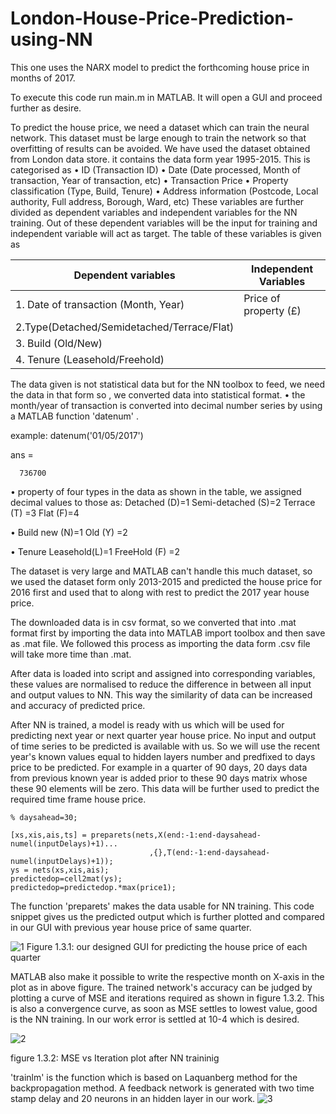 # London-House-Price-Prediction-using-NN
This one uses the NARX model to predict the forthcoming house price in months of 2017.

To execute this code run main.m in MATLAB. It will open a GUI and proceed further as desire.

To predict the house price, we need a dataset which can train the neural network. This dataset must be large enough to train the network so that overfitting of results can be avoided. We have used the dataset obtained from London data store. it contains the data form year 1995-2015. This is categorised as
•	ID (Transaction ID)
•	Date (Date processed, Month of transaction, Year of transaction, etc)
•	Transaction Price
•	Property classification (Type, Build, Tenure)
•	Address information (Postcode, Local authority, Full address, Borough, Ward, etc)
These variables are further divided as dependent variables and independent variables for the NN training. Out of these dependent variables will be the input for training and independent variable will act as target. The table of these variables is given as

|Dependent variables	|Independent Variables|
-----------------------|---------------------
|1. Date of transaction (Month, Year)|Price of property (£)|
|2.Type(Detached/Semidetached/Terrace/Flat)| |
|3. Build (Old/New) | |
|4. Tenure (Leasehold/Freehold)	| |

The data given is not statistical data but for the NN toolbox to feed, we need the data in that form so , we converted data into statistical format. 
•	the month/year of transaction is converted into decimal number series by using a MATLAB function 'datenum' .

example: datenum('01/05/2017')

ans =

      736700
•	property of four types in the data as shown in the table, we assigned decimal values to those as:
	Detached (D)=1
	Semi-detached (S)=2
	Terrace (T) =3
	Flat (F)=4

•	Build
	new (N)=1
	Old (Y) =2

•	Tenure
	Leasehold(L)=1
	FreeHold (F) =2

The dataset is very large and MATLAB can't handle this much dataset, so we used the dataset form only 2013-2015 and predicted the house price for 2016 first and used that to along with rest to predict the 2017 year house price.

The downloaded data is in csv format, so we converted that into .mat format first by importing the data into MATLAB import toolbox and then save as .mat file. We followed this process as importing the data form .csv file will take more time than .mat. 

After data is loaded into script and  assigned into corresponding variables, these values are normalised to reduce the difference in between all input and output values to NN. This way the similarity of data can be increased and accuracy of predicted price. 

After NN is trained, a model is ready with us which will be used for predicting next year or next quarter year house price. No input and output of time series to be predicted is available with us. So we will use the recent year's known values equal to hidden layers number and predfixed to days price to be predicted. For example in a quarter of 90 days, 20 days data from previous known year is added prior to these 90 days matrix whose these 90 elements will be zero. This data will be further used to predict the required time frame house price.

```
% daysahead=30;
 
[xs,xis,ais,ts] = preparets(nets,X(end:-1:end-daysahead-numel(inputDelays)+1)...
                               ,{},T(end:-1:end-daysahead-numel(inputDelays)+1));
ys = nets(xs,xis,ais);
predictedop=cell2mat(ys);
predictedop=predictedop.*max(price1);
```

The function 'preparets' makes the data usable for NN training. This code snippet gives us the predicted output which is further plotted and compared in our GUI with previous year house price of same quarter.

![1](https://user-images.githubusercontent.com/11607018/38652282-ea9b429c-3e22-11e8-8136-2674c8cf62ff.png)
Figure 1.3.1: our designed GUI for predicting the house price of each quarter

MATLAB also make it possible to write the respective month on X-axis in the plot as in above figure. The trained network's accuracy can be judged by plotting a curve of MSE and iterations required as shown in figure 1.3.2. This is also a convergence curve, as soon as MSE settles to lowest value, good is the NN training. In our work error is settled at 10-4 which is desired.

![2](https://user-images.githubusercontent.com/11607018/38652288-f56a753a-3e22-11e8-855e-40250458c630.png)

figure 1.3.2: MSE vs Iteration plot after NN traininig

'trainlm' is the function which is based on Laquanberg method for the backpropagation method. A feedback network is generated with two time stamp delay and 20 neurons in an hidden layer in our work. 
![3](https://user-images.githubusercontent.com/11607018/38652291-f5b76232-3e22-11e8-8bd1-aee9e6eed296.png)
